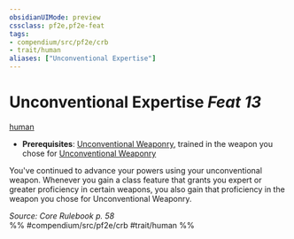 ```yaml
---
obsidianUIMode: preview
cssclass: pf2e,pf2e-feat
tags:
- compendium/src/pf2e/crb
- trait/human
aliases: ["Unconventional Expertise"]
---
```

# Unconventional Expertise  *Feat 13*  
[human](../../Rules/traits/human.md)  

- **Prerequisites**: [Unconventional Weaponry](unconventional-weaponry.md), trained in the weapon you chose for [Unconventional Weaponry](unconventional-weaponry.md)

You've continued to advance your powers using your unconventional weapon. Whenever you gain a class feature that grants you expert or greater proficiency in certain weapons, you also gain that proficiency in the weapon you chose for Unconventional Weaponry.

*Source: Core Rulebook p. 58*  
%% #compendium/src/pf2e/crb #trait/human %%